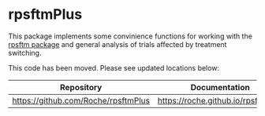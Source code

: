 # rpsftmPlus

This package implements some convinience functions for working with the [rpsftm package](https://cran.r-project.org/web/packages/rpsftm/) and general analysis of trials affected by treatment switching.

This code has been moved. Please see updated locations below:

| Repository | Documentation |
|---|---|
| https://github.com/Roche/rpsftmPlus | https://roche.github.io/rpsftmPlus |